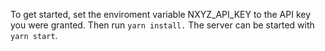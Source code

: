 To get started, set the enviroment variable NXYZ_API_KEY to the API key you were granted. Then run `yarn install.` The server can be started with `yarn start`.

